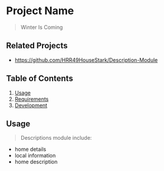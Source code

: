 # Project Name

> Winter Is Coming

## Related Projects

  - https://github.com/HRR49HouseStark/Description-Module


## Table of Contents

1. [Usage](#Usage)
1. [Requirements](#requirements)
1. [Development](#development)

## Usage

>  Descriptions module include:
  - home details
  - local information
  - home description

